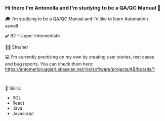 ### Hi there I'm Antonella and I'm studying to be a QA/QC Manual 👋

<!--
**AntonellaMerloRuggieri/AntonellaMerloRuggieri** is a ✨ _special_ ✨ repository because its `README.md` (this file) appears on your GitHub profile.

-->

🎓 I'm studying to be a QA/QC Manual and I'd like to learn Automation aswell

✔️󠁧󠁢󠁥󠁮󠁧󠁿 B2 - Upper Intermediate

👩🏻‍ She/her

💻 I'm currently practising on my own by creating user stories, test cases and bug reports. You can check them here: https://antomerloruggieri.atlassian.net/jira/software/projects/AB/boards/1

<br>

📝 Skills:
- SQL
- React
- Java
- Javascript

